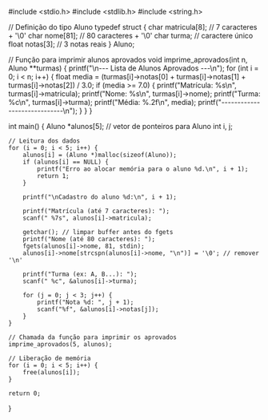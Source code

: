 #include <stdio.h>
#include <stdlib.h>
#include <string.h>

// Definição do tipo Aluno
typedef struct {
    char matricula[8];    // 7 caracteres + '\0'
    char nome[81];        // 80 caracteres + '\0'
    char turma;           // caractere único
    float notas[3];       // 3 notas reais
} Aluno;

// Função para imprimir alunos aprovados
void imprime_aprovados(int n, Aluno **turmas) {
    printf("\n--- Lista de Alunos Aprovados ---\n");
    for (int i = 0; i < n; i++) {
        float media = (turmas[i]->notas[0] + turmas[i]->notas[1] + turmas[i]->notas[2]) / 3.0;
        if (media >= 7.0) {
            printf("Matrícula: %s\n", turmas[i]->matricula);
            printf("Nome: %s\n", turmas[i]->nome);
            printf("Turma: %c\n", turmas[i]->turma);
            printf("Média: %.2f\n", media);
            printf("-----------------------------\n");
        }
    }
}

int main() {
    Aluno *alunos[5]; // vetor de ponteiros para Aluno
    int i, j;

    // Leitura dos dados
    for (i = 0; i < 5; i++) {
        alunos[i] = (Aluno *)malloc(sizeof(Aluno));
        if (alunos[i] == NULL) {
            printf("Erro ao alocar memória para o aluno %d.\n", i + 1);
            return 1;
        }

        printf("\nCadastro do aluno %d:\n", i + 1);

        printf("Matrícula (até 7 caracteres): ");
        scanf(" %7s", alunos[i]->matricula);

        getchar(); // limpar buffer antes do fgets
        printf("Nome (até 80 caracteres): ");
        fgets(alunos[i]->nome, 81, stdin);
        alunos[i]->nome[strcspn(alunos[i]->nome, "\n")] = '\0'; // remover '\n'

        printf("Turma (ex: A, B...): ");
        scanf(" %c", &alunos[i]->turma);

        for (j = 0; j < 3; j++) {
            printf("Nota %d: ", j + 1);
            scanf("%f", &alunos[i]->notas[j]);
        }
    }

    // Chamada da função para imprimir os aprovados
    imprime_aprovados(5, alunos);

    // Liberação de memória
    for (i = 0; i < 5; i++) {
        free(alunos[i]);
    }

    return 0;
}
